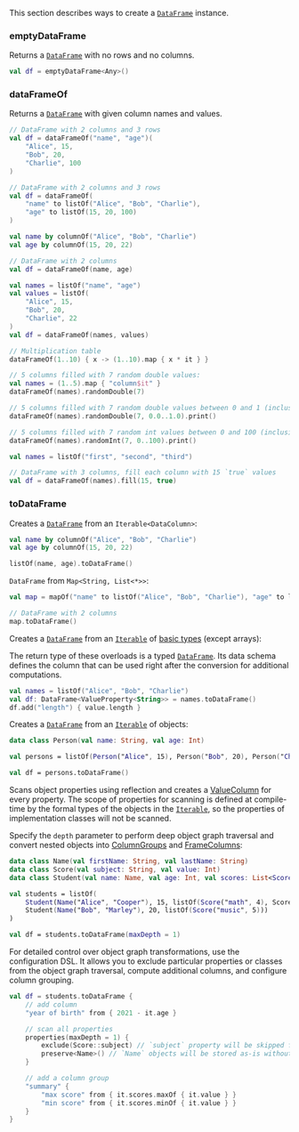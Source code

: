 [//]: # (title: Create DataFrame)
<!---IMPORT org.jetbrains.kotlinx.dataframe.samples.api.Create-->

This section describes ways to create a [`DataFrame`](DataFrame.md) instance.

### emptyDataFrame

Returns a [`DataFrame`](DataFrame.md) with no rows and no columns.

<!---FUN createEmptyDataFrame-->

```kotlin
val df = emptyDataFrame<Any>()
```

<!---END-->

### dataFrameOf

Returns a [`DataFrame`](DataFrame.md) with given column names and values.

<!---FUN createDataFrameOf-->

```kotlin
// DataFrame with 2 columns and 3 rows
val df = dataFrameOf("name", "age")(
    "Alice", 15,
    "Bob", 20,
    "Charlie", 100
)
```

<!---END-->

<!---FUN createDataFrameOfPairs-->

```kotlin
// DataFrame with 2 columns and 3 rows
val df = dataFrameOf(
    "name" to listOf("Alice", "Bob", "Charlie"),
    "age" to listOf(15, 20, 100)
)
```

<!---END-->

<!---FUN createDataFrameFromColumns-->

```kotlin
val name by columnOf("Alice", "Bob", "Charlie")
val age by columnOf(15, 20, 22)

// DataFrame with 2 columns
val df = dataFrameOf(name, age)
```

<!---END-->

<!---FUN createDataFrameFromNamesAndValues-->

```kotlin
val names = listOf("name", "age")
val values = listOf(
    "Alice", 15,
    "Bob", 20,
    "Charlie", 22
)
val df = dataFrameOf(names, values)
```

<!---END-->

<!---FUN createDataFrameWithFill-->

```kotlin
// Multiplication table
dataFrameOf(1..10) { x -> (1..10).map { x * it } }
```

<!---END-->

<!---FUN createDataFrameWithRandom-->

```kotlin
// 5 columns filled with 7 random double values:
val names = (1..5).map { "column$it" }
dataFrameOf(names).randomDouble(7)

// 5 columns filled with 7 random double values between 0 and 1 (inclusive)
dataFrameOf(names).randomDouble(7, 0.0..1.0).print()

// 5 columns filled with 7 random int values between 0 and 100 (inclusive)
dataFrameOf(names).randomInt(7, 0..100).print()
```

<!---END-->

<!---FUN createDataFrameFillConstant-->

```kotlin
val names = listOf("first", "second", "third")

// DataFrame with 3 columns, fill each column with 15 `true` values
val df = dataFrameOf(names).fill(15, true)
```

<!---END-->

### toDataFrame

Creates a [`DataFrame`](DataFrame.md) from an `Iterable<DataColumn>`:

<!---FUN createDataFrameFromIterable-->

```kotlin
val name by columnOf("Alice", "Bob", "Charlie")
val age by columnOf(15, 20, 22)

listOf(name, age).toDataFrame()
```

<!---END-->

`DataFrame` from `Map<String, List<*>>`:

<!---FUN createDataFrameFromMap-->

```kotlin
val map = mapOf("name" to listOf("Alice", "Bob", "Charlie"), "age" to listOf(15, 20, 22))

// DataFrame with 2 columns
map.toDataFrame()
```

<!---END-->

Creates a [`DataFrame`](DataFrame.md) from an [`Iterable`](https://kotlinlang.org/api/latest/jvm/stdlib/kotlin.collections/-iterable/) of [basic types](https://kotlinlang.org/docs/basic-types.html) (except arrays):

The return type of these overloads is a typed [`DataFrame`](DataFrame.md).
Its data schema defines the column that can be used right after the conversion for additional computations.

<!---FUN readDataFrameFromValues-->

```kotlin
val names = listOf("Alice", "Bob", "Charlie")
val df: DataFrame<ValueProperty<String>> = names.toDataFrame()
df.add("length") { value.length }
```

<!---END-->

Creates a [`DataFrame`](DataFrame.md) from an [`Iterable`](https://kotlinlang.org/api/latest/jvm/stdlib/kotlin.collections/-iterable/) of objects:

<!---FUN readDataFrameFromObject-->

```kotlin
data class Person(val name: String, val age: Int)

val persons = listOf(Person("Alice", 15), Person("Bob", 20), Person("Charlie", 22))

val df = persons.toDataFrame()
```

<!---END-->

Scans object properties using reflection and creates a [ValueColumn](DataColumn.md#valuecolumn) for every property. 
The scope of properties for scanning is defined at compile-time by the formal types of the objects in the [`Iterable`](https://kotlinlang.org/api/latest/jvm/stdlib/kotlin.collections/-iterable/),
so the properties of implementation classes will not be scanned.

Specify the `depth` parameter to perform deep object graph traversal
and convert nested objects into [ColumnGroups](DataColumn.md#columngroup) and [FrameColumns](DataColumn.md#framecolumn):

<!---FUN readDataFrameFromDeepObject-->

```kotlin
data class Name(val firstName: String, val lastName: String)
data class Score(val subject: String, val value: Int)
data class Student(val name: Name, val age: Int, val scores: List<Score>)

val students = listOf(
    Student(Name("Alice", "Cooper"), 15, listOf(Score("math", 4), Score("biology", 3))),
    Student(Name("Bob", "Marley"), 20, listOf(Score("music", 5)))
)

val df = students.toDataFrame(maxDepth = 1)
```

<!---END-->

For detailed control over object graph transformations, use the configuration DSL.
It allows you to exclude particular properties or classes from the object graph traversal,
compute additional columns, and configure column grouping.

<!---FUN readDataFrameFromDeepObjectWithExclude-->

```kotlin
val df = students.toDataFrame {
    // add column
    "year of birth" from { 2021 - it.age }

    // scan all properties
    properties(maxDepth = 1) {
        exclude(Score::subject) // `subject` property will be skipped from object graph traversal
        preserve<Name>() // `Name` objects will be stored as-is without transformation into DataFrame
    }

    // add a column group
    "summary" {
        "max score" from { it.scores.maxOf { it.value } }
        "min score" from { it.scores.minOf { it.value } }
    }
}
```

<!---END-->
